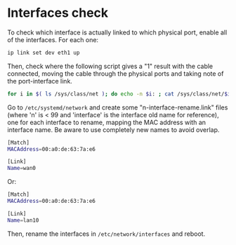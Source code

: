 # Interfaces check

To check which interface is actually linked to which physical port, enable all of the interfaces. For each one:

```bash
ip link set dev eth1 up
```

Then, check where the following script gives a "1" result with the cable connected, moving the cable through the physical ports and taking note of the port-interface link.

```bash
for i in $( ls /sys/class/net ); do echo -n $i: ; cat /sys/class/net/$i/carrier; done
```

Go to ```/etc/systemd/network``` and create some "n-interface-rename.link" files (where 'n' is < 99 and 'interface' is the interface old name for reference), one for each interface to rename, mapping the MAC address with an interface name. Be aware to use completely new names to avoid overlap.

```bash
[Match]
MACAddress=00:a0:de:63:7a:e6

[Link]
Name=wan0
```

Or:

```bash
[Match]
MACAddress=00:a0:de:63:7a:e6

[Link]
Name=lan10
```

Then, rename the interfaces in ```/etc/network/interfaces``` and reboot.
